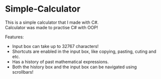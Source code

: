 # Simple-Calculator
This is a simple calculator that I made with C#.<br>
Calculator was made to practise C# with OOP!

Features:<br>
<ul>
  <li>Input box can take up to 32767 characters!</li>
  <li>Shortcuts are enabled in the input box, like copying, pasting, cuting and etc.</li>
  <li>Has a history of past mathematical expressions.</li>
  <li>Both the history box and the input box can be navigated using scrollbars!</li>  
</ul>


